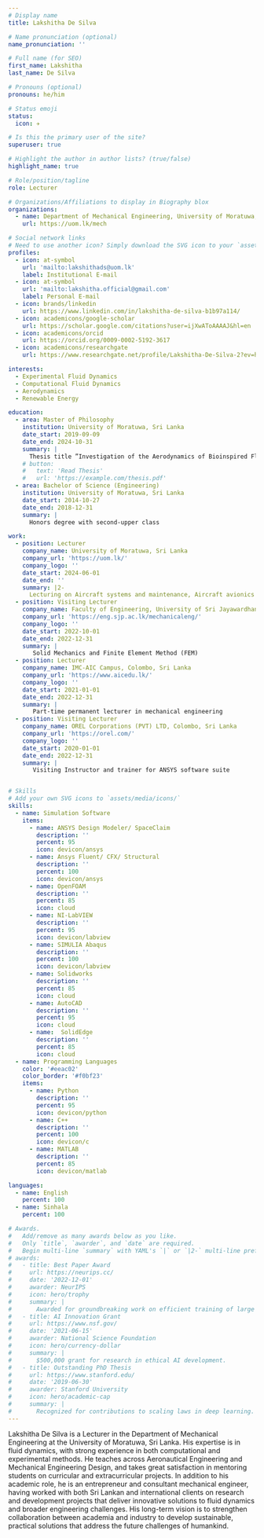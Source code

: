 ```yaml
---
# Display name
title: Lakshitha De Silva

# Name pronunciation (optional)
name_pronunciation: ''

# Full name (for SEO)
first_name: Lakshitha
last_name: De Silva

# Pronouns (optional)
pronouns: he/him

# Status emoji
status:
  icon: ✈️

# Is this the primary user of the site?
superuser: true

# Highlight the author in author lists? (true/false)
highlight_name: true

# Role/position/tagline
role: Lecturer

# Organizations/Affiliations to display in Biography blox
organizations:
  - name: Department of Mechanical Engineering, University of Moratuwa, Sri Lanka
    url: https://uom.lk/mech

# Social network links
# Need to use another icon? Simply download the SVG icon to your `assets/media/icons/` folder.
profiles:
  - icon: at-symbol
    url: 'mailto:lakshithads@uom.lk'
    label: Institutional E-mail
  - icon: at-symbol
    url: 'mailto:lakshitha.official@gmail.com'
    label: Personal E-mail
  - icon: brands/linkedin
    url: https://www.linkedin.com/in/lakshitha-de-silva-b1b97a114/
  - icon: academicons/google-scholar
    url: https://scholar.google.com/citations?user=ijXwAToAAAAJ&hl=en
  - icon: academicons/orcid
    url: https://orcid.org/0009-0002-5192-3617
  - icon: academicons/researchgate
    url: https://www.researchgate.net/profile/Lakshitha-De-Silva-2?ev=hdr_xprf

interests:
  - Experimental Fluid Dynamics
  - Computational Fluid Dynamics
  - Aerodynamics
  - Renewable Energy

education:
  - area: Master of Philosophy
    institution: University of Moratuwa, Sri Lanka
    date_start: 2019-09-09
    date_end: 2024-10-31
    summary: |
      Thesis title ”Investigation of the Aerodynamics of Bioinspired Flapping Wings”. Experimental and computational investigation of pitching and plunging wings inspired by kinematics of birds to improve future Flapping Wing Bioinspired Aerial Vehicles (FWBAVs) performance.
    # button:
    #   text: 'Read Thesis'
    #   url: 'https://example.com/thesis.pdf'
  - area: Bachelor of Science (Engineering)
    institution: University of Moratuwa, Sri Lanka
    date_start: 2014-10-27
    date_end: 2018-12-31
    summary: |
      Honors degree with second-upper class

work:
  - position: Lecturer
    company_name: University of Moratuwa, Sri Lanka
    company_url: 'https://uom.lk/'
    company_logo: ''
    date_start: 2024-06-01
    date_end: ''
    summary: |2-
      Lecturing on Aircraft systems and maintenance, Aircraft avionics and human factors, Aerodynamics. Project Supervision of Glider and UAV design project (2nd and 3rd year students), Aircraft design project (3rd year students), Final year projects (4th year students)
  - position: Visiting Lecturer
    company_name: Faculty of Engineering, University of Sri Jayawardhanapura, Sri Lanka
    company_url: 'https://eng.sjp.ac.lk/mechanicaleng/'
    company_logo: ''
    date_start: 2022-10-01
    date_end: 2022-12-31
    summary: |
       Solid Mechanics and Finite Element Method (FEM)
  - position: Lecturer
    company_name: IMC-AIC Campus, Colombo, Sri Lanka
    company_url: 'https://www.aicedu.lk/'
    company_logo: ''
    date_start: 2021-01-01
    date_end: 2022-12-31
    summary: |
       Part-time permanent lecturer in mechanical engineering
  - position: Visiting Lecturer
    company_name: OREL Corporations (PVT) LTD, Colombo, Sri Lanka
    company_url: 'https://orel.com/'
    company_logo: ''
    date_start: 2020-01-01
    date_end: 2022-12-31
    summary: |
       Visiting Instructor and trainer for ANSYS software suite


# Skills
# Add your own SVG icons to `assets/media/icons/`
skills:
  - name: Simulation Software
    items:
      - name: ANSYS Design Modeler/ SpaceClaim
        description: ''
        percent: 95
        icon: devicon/ansys
      - name: Ansys Fluent/ CFX/ Structural
        description: ''
        percent: 100
        icon: devicon/ansys
      - name: OpenFOAM
        description: ''
        percent: 85
        icon: cloud
      - name: NI-LabVIEW
        description: ''
        percent: 95
        icon: devicon/labview
      - name: SIMULIA Abaqus
        description: ''
        percent: 100
        icon: devicon/labview
      - name: Solidworks
        description: ''
        percent: 85
        icon: cloud
      - name: AutoCAD
        description: ''
        percent: 95
        icon: cloud
      - name:  SolidEdge
        description: ''
        percent: 85
        icon: cloud
  - name: Programming Languages
    color: '#eeac02'
    color_border: '#f0bf23'
    items:
      - name: Python
        description: ''
        percent: 95
        icon: devicon/python
      - name: C++
        description: ''
        percent: 100
        icon: devicon/c
      - name: MATLAB
        description: ''
        percent: 85
        icon: devicon/matlab

languages:
  - name: English
    percent: 100
  - name: Sinhala
    percent: 100

# Awards.
#   Add/remove as many awards below as you like.
#   Only `title`, `awarder`, and `date` are required.
#   Begin multi-line `summary` with YAML's `|` or `|2-` multi-line prefix and indent 2 spaces below.
# awards:
#   - title: Best Paper Award
#     url: https://neurips.cc/
#     date: '2022-12-01'
#     awarder: NeurIPS
#     icon: hero/trophy
#     summary: |
#       Awarded for groundbreaking work on efficient training of large models.
#   - title: AI Innovation Grant
#     url: https://www.nsf.gov/
#     date: '2021-06-15'
#     awarder: National Science Foundation
#     icon: hero/currency-dollar
#     summary: |
#       $500,000 grant for research in ethical AI development.
#   - title: Outstanding PhD Thesis
#     url: https://www.stanford.edu/
#     date: '2019-06-30'
#     awarder: Stanford University
#     icon: hero/academic-cap
#     summary: |
#       Recognized for contributions to scaling laws in deep learning.
---
```


Lakshitha De Silva is a Lecturer in the Department of Mechanical Engineering at the University of Moratuwa, Sri Lanka. His expertise is in fluid dynamics, with strong experience in both computational and experimental methods. He teaches across Aeronautical Engineering and Mechanical Engineering Design, and takes great satisfaction in mentoring students on curricular and extracurricular projects. In addition to his academic role, he is an entrepreneur and consultant mechanical engineer, having worked with both Sri Lankan and international clients on research and development projects that deliver innovative solutions to fluid dynamics and broader engineering challenges. His long-term vision is to strengthen collaboration between academia and industry to develop sustainable, practical solutions that address the future challenges of humankind.
